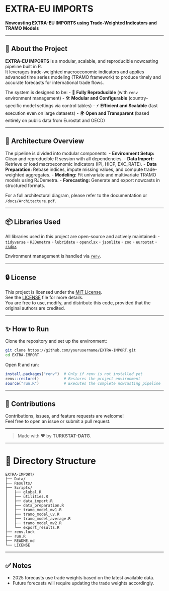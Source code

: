 # EXTRA-EU IMPORTS

**Nowcasting EXTRA-EU IMPORTS using Trade-Weighted Indicators and TRAMO Models**

------------------------------------------------------------------------

## 🚀 About the Project

**EXTRA-EU IMPORTS** is a modular, scalable, and reproducible nowcasting pipeline built in R.\
It leverages trade-weighted macroeconomic indicators and applies advanced time series modeling (TRAMO framework) to produce timely and accurate forecasts for international trade flows.

The system is designed to be: - 🔄 **Fully Reproducible** (with `renv` environment management) - 🛠 **Modular and Configurable** (country-specific model settings via control tables) - ⚡ **Efficient and Scalable** (fast execution even on large datasets) - 🌍 **Open and Transparent** (based entirely on public data from Eurostat and OECD)

------------------------------------------------------------------------

## 🧩 Architecture Overview

The pipeline is divided into modular components: - **Environment Setup:** Clean and reproducible R session with all dependencies. - **Data Import:** Retrieve or load macroeconomic indicators (IPI, HICP, EXC_RATE). - **Data Preparation:** Rebase indices, impute missing values, and compute trade-weighted aggregates. - **Modeling:** Fit univariate and multivariate TRAMO models using RJDemetra. - **Forecasting:** Generate and export nowcasts in structured formats.

For a full architectural diagram, please refer to the documentation or `/docs/Architecture.pdf`.

------------------------------------------------------------------------

## 📦 Libraries Used

All libraries used in this project are open-source and actively maintained: - [`tidyverse`](https://cran.r-project.org/package=tidyverse) - [`RJDemetra`](https://cran.r-project.org/package=RJDemetra) - [`lubridate`](https://cran.r-project.org/package=lubridate) - [`openxlsx`](https://cran.r-project.org/package=openxlsx) - [`jsonlite`](https://cran.r-project.org/package=jsonlite) - [`zoo`](https://cran.r-project.org/package=zoo) - [`eurostat`](https://cran.r-project.org/package=eurostat) - [`rsdmx`](https://cran.r-project.org/package=rsdmx)

Environment management is handled via [`renv`](https://cran.r-project.org/package=renv).

------------------------------------------------------------------------

## 🔒 License

This project is licensed under the [MIT License](https://opensource.org/licenses/MIT).\
See the [LICENSE](LICENSE) file for more details.\
You are free to use, modify, and distribute this code, provided that the original authors are credited.

------------------------------------------------------------------------

## ✨ How to Run

Clone the repository and set up the environment:

``` bash
git clone https://github.com/yourusername/EXTRA-IMPORT.git
cd EXTRA-IMPORT
```

Open R and run:

``` r
install.packages("renv")  # Only if renv is not installed yet
renv::restore()           # Restores the project environment
source("run.R")           # Executes the complete nowcasting pipeline
```

------------------------------------------------------------------------

## 🤝 Contributions

Contributions, issues, and feature requests are welcome!\
Feel free to open an issue or submit a pull request.

------------------------------------------------------------------------

> Made with ❤️ by **TURKSTAT-DATG**.

------------------------------------------------------------------------

# 📂 Directory Structure

```         
EXTRA-IMPORT/
├── Data/
├── Results/
├── Scripts/
│   ├── global.R
│   ├── utilities.R
│   ├── data_import.R
│   ├── data_preparation.R
│   ├── tramo_model_mv1.R
│   ├── tramo_model_uv.R
│   ├── tramo_model_average.R
│   ├── tramo_model_mv2.R
│   └── export_results.R
├── renv.lock
├── run.R
├── README.md
└── LICENSE
```

------------------------------------------------------------------------

## ✅ Notes

-   2025 forecasts use trade weights based on the latest available data.
-   Future forecasts will require updating the trade weights accordingly.
